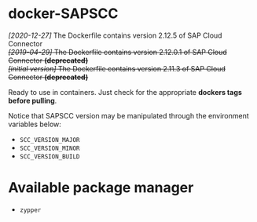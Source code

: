 # docker-SAPSCC	

*[2020-12-27]* The Dockerfile contains version 2.12.5 of SAP Cloud Connector
<br />~~*[2019-04-29]* The Dockerfile contains version 2.12.0.1 of SAP Cloud Connector **(deprecated)**~~
<br />~~*[initial version]* The Dockerfile contains version 2.11.3 of SAP Cloud Connector **(deprecated)**~~

Ready to use in containers. Just check for the appropriate **dockers tags before pulling**. 	

Notice that SAPSCC version may be manipulated through the environment variables below:	

* `SCC_VERSION_MAJOR`
* `SCC_VERSION_MINOR`
* `SCC_VERSION_BUILD`

# Available package manager

* `zypper`
